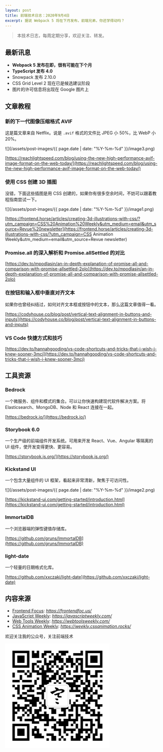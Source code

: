 ```yaml
---
layout: post
title: 前端技术日志：2020年9月4日
excerpt: 据说 Webpack 5 将在下月发布，前端兄弟，你还学得动吗？
---
```


> 本技术日志，每周定期分享，欢迎关注、转发。

## 最新讯息

* **Webpack 5 发布在即，很有可能在下个月**
* **TypeScript 发布 4.0**
* Snowpack 发布 2.10.0
* CSS Grid Level 2 现在已是候选建议阶段
* 图片的许可信息将出现在 Google 图片上

## 文章教程

### 新的下一代图像压缩格式 AVIF

这是篇文章来自 Netflix。说是 `.avif` 格式的文件比 JPEG 小 50%，比 WebP 小 20%。

![](/assets/post-images/{{ page.date | date: "%Y-%m-%d" }}/image3.png)

[https://reachlightspeed.com/blog/using-the-new-high-performance-avif-image-format-on-the-web-today/](https://reachlightspeed.com/blog/using-the-new-high-performance-avif-image-format-on-the-web-today/)

### 使用 CSS 创建 3D 插图

没错，下面这些插图是用 CSS 创建的，如果你有很多空余时间，不妨可以跟着教程指南尝试一下。

![](/assets/post-images/{{ page.date | date: "%Y-%m-%d" }}/image1.png)

[https://frontend.horse/articles/creating-3d-illustrations-with-css/?utm_campaign=CSS%20Animation%20Weekly&utm_medium=email&utm_source=Revue%20newsletter](https://frontend.horse/articles/creating-3d-illustrations-with-css/?utm_campaign=CSS Animation Weekly&utm_medium=email&utm_source=Revue newsletter) 

### Promise.all 的深入解析和 Promise.allSettled 的对比

[https://dev.to/mpodlasin/an-in-depth-explanation-of-promise-all-and-comparison-with-promise-allsettled-2olo](https://dev.to/mpodlasin/an-in-depth-explanation-of-promise-all-and-comparison-with-promise-allsettled-2olo)

### 在按钮和输入框中垂直对齐文本

如果你也曾经纠结过，如何对齐文本框或按钮中的文本，那么这篇文章值得一看。

[https://codyhouse.co/blog/post/vertical-text-alignment-in-buttons-and-inputs](https://codyhouse.co/blog/post/vertical-text-alignment-in-buttons-and-inputs)

### VS Code 快捷方式和技巧

[https://dev.to/hannahgooding/vs-code-shortcuts-and-tricks-that-i-wish-i-knew-sooner-3mcj](https://dev.to/hannahgooding/vs-code-shortcuts-and-tricks-that-i-wish-i-knew-sooner-3mcj)

## 工具资源

### Bedrock

一个微服务、组件和模式的集合。可以让你快速构建现代软件解决方案。将 Elasticsearch、MongoDB、Node 和 React 连接在一起。

[https://bedrock.io/](https://bedrock.io/)

### Storybook 6.0

一个生产级的前端组件开发系统。可用来开发 React、Vue、Angular 等隔离的 UI 组件，使开发变得更快、更容易。

[https://storybook.js.org/](https://storybook.js.org/)

### Kickstand UI

一个包含大量组件的 UI 框架，看起来非常清新，聚焦于可访问性。

![](/assets/post-images/{{ page.date | date: "%Y-%m-%d" }}/image2.png)

[https://kickstand-ui.com/getting-started/introduction.html](https://kickstand-ui.com/getting-started/introduction.html)

### ImmortalDB

一个浏览器端的弹性键值存储库。

[https://github.com/gruns/ImmortalDB](https://github.com/gruns/ImmortalDB)

### light-date

一个轻量的日期格式化库。

[https://github.com/xxczaki/light-date](https://github.com/xxczaki/light-date)

## 内容来源

- [Frontend Focus](https://frontendfoc.us/): *https://frontendfoc.us/*
- [JavaScript Weekly](https://javascriptweekly.com/): *https://javascriptweekly.com/*
- [Web Tools Weekly](https://webtoolsweekly.com/): *https://webtoolsweekly.com/*
- [CSS Animation Weekly](https://weekly.cssanimation.rocks/): *https://weekly.cssanimation.rocks/*

欢迎关注我的公众号，关注前端技术

![赵不寒的网络日记](/assets/qrcode-clean.jpg)

